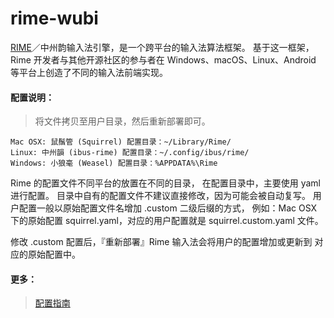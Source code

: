 # rime-wubi

[RIME](https://rime.im/download/)／中州韵输入法引擎，是一个跨平台的输入法算法框架。
基于这一框架，Rime 开发者与其他开源社区的参与者在 Windows、macOS、Linux、Android 等平台上创造了不同的输入法前端实现。

#### 配置说明：
> 将文件拷贝至用户目录，然后重新部署即可。

```
Mac OSX: 鼠鬚管 (Squirrel) 配置目录：~/Library/Rime/
Linux: 中州韻 (ibus-rime) 配置目录：~/.config/ibus/rime/
Windows: 小狼毫 (Weasel) 配置目录：%APPDATA%\Rime
```

Rime 的配置文件不同平台的放置在不同的目录， 在配置目录中，主要使用 yaml 进行配置。 目录中自有的配置文件不建议直接修改，因为可能会被自动复写。 用户配置一般以原始配置文件名增加 .custom 二级后缀的方式， 例如：Mac OSX 下的原始配置 squirrel.yaml，对应的用户配置就是 squirrel.custom.yaml 文件。

修改 .custom 配置后，『重新部署』Rime 输入法会将用户的配置增加或更新到 对应的原始配置中。

#### 更多：
> [配置指南](https://github.com/rime/home/wiki/CustomizationGuide)
